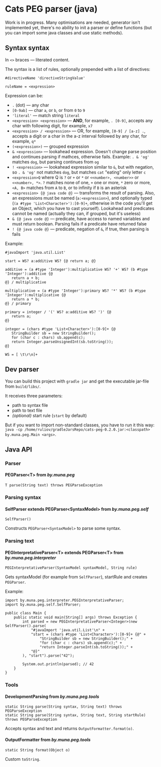 Cats PEG parser (java)
=====================

Work is in progress. Many optimisations are needed, generator isn't implemented yet, there's no ability to init a parser or define functions (but you can import some java classes and use static methods).

Syntax syntax
---------

In ```<>``` braces — literated content.

The syntax is a list of rules, optionally prepended with a list of directives:

```
#directiveName 'directiveStringValue'
```
```
ruleName = <expression>
```

Expression can be:

- ```.``` (dot) — any char
- ```[0-9ab]``` — char ```a```, or ```b```, or from ```0``` to ```9```
- ```'literal'``` — match string ```literal```
- ```<expression> <expression>``` — __AND__, for example, ```. [0-9]```, accepts any char with following digit, for example, ```x7```
- ```<expression> / <expression>``` — OR, for example, ```[0-9] / [a-z] .```, accepts a digit or a char in the a-z interval followed by any char, for example, ```q*```
- ```(<expression>)``` — grouped expression
- ```& <expression>``` — lookahead expression. Doesn't change parse position and continues parsing if mathces, otherwise fails. Example: ```. & 'og'``` matches ```dog```, but parsing continues from ```og```
- ```! <expression>``` — lookahead expression similar to ```&```, but with negation, so ```. & 'og'``` not matches ```dog```, but matches ```cat``` "eating" only letter ```c```
- ```<expression>Q``` where Q is ```?``` or ```+``` or ```*``` or ```<<number>, <number>>``` or ```<<number>, *>```. ```?``` matches none of one, ```+``` one or more, ```*``` zero or more, ```<A, B>``` matches from ```A``` to ```B```, or to infinity if ```B``` is an asterisk
- ```<expression> {@ java code @}``` — transforms the result of parsing. Also, an expressions must be named (```a:<expression>```), and optionally typed (```(a #type 'List<Character>'):[0-9]+```, otherwise in the code you'll get an Object, which you have to cast yourself). Lookahead and predicates cannot be named (actually they can, if grouped, but it's useless)
- ```& {@ java code @}``` — predicate, have access to named variables and must return boolean. Parsing fails if a predicate have returned false
- ```! {@ java code @}``` — predicate, negation of ```&```, if true, then parsing is fails

Example:

```
#javaImport 'java.util.List'

start = WS? a:additive WS? {@ return a; @}

additive = (a #type 'Integer'):multiplicative WS? '+' WS? (b #type 'Integer'):additive {@
   return a + b;
@} / multiplicative

multiplicative = (a #type 'Integer'):primary WS? '*' WS? (b #type 'Integer'):multiplicative {@
   return a * b;
@} / primary

primary = integer / '(' WS? a:additive WS? ')' {@
   return a;
@}

integer = (chars #type 'List<Character>'):[0-9]+ {@
   StringBuilder sb = new StringBuilder();
   for (char c : chars) sb.append(c);
   return Integer.parseUnsignedInt(sb.toString());
@}

WS = [ \t\r\n]+
```

Dev parser
---------

You can build this project with ```gradle jar``` and get the executable jar-file from ```build/libs/```.

It receives three parameters:

- path to syntax file
- path to text file
- _(optional)_ start rule (```start``` by default)

But if you want to import non-standard classes, you have to run it this way: ```java -cp /home/ruliov/gradleJarsRepo/cats-peg-0.2.0.jar:<classpath> by.muna.peg.Main <args>```.

Java API
---------

### Parser

#### PEGParser&lt;T&gt; from _by.muna.peg_

```
T parse(String text) throws PEGParseException
```

### Parsing syntax

#### SelfParser extends PEGParser&lt;SyntaxModel&gt; from _by.muna.peg.self_

```
SelfParser()
```

Constructs ```PEGParser<SyntaxModel>``` to parse some syntax.

### Parsing text

#### PEGInterpretativeParser&lt;T&gt; extends PEGParser&lt;T&gt; from _by.muna.peg.interpreter_

```
PEGInterpretativeParser(SyntaxModel syntaxModel, String rule)
```

Gets syntaxModel (for example from ```SelfParser```), startRule and creates ```PEGParser```.

Example:

```
import by.muna.peg.interpreter.PEGInterpretativeParser;
import by.muna.peg.self.SelfParser;

public class Main {
    public static void main(String[] args) throws Exception {
        int parsed = new PEGInterpretativeParser<Integer>(new SelfParser().parse(
            "#javaImport 'java.util.List'\n" +
            "start = (chars #type 'List<Character>'):[0-9]+ {@" +
                "StringBuilder sb = new StringBuilder();" +
                "for (char c : chars) sb.append(c);" +
                "return Integer.parseInt(sb.toString());" +
            "@}"
        ), "start").parse("42");

        System.out.println(parsed); // 42
    }
}
```

### Tools

#### DevelopmentParsing from _by.muna.peg.tools_

```
static String parse(String syntax, String text) throws PEGParseException
static String parse(String syntax, String text, String startRule) throws PEGParseException
```

Accepts syntax and text and returns ```OutputFormatter.format(o)```.

#### OutputFormatter from _by.muna.peg.tools_

```
static String format(Object o)
```

Custom ```toString```.